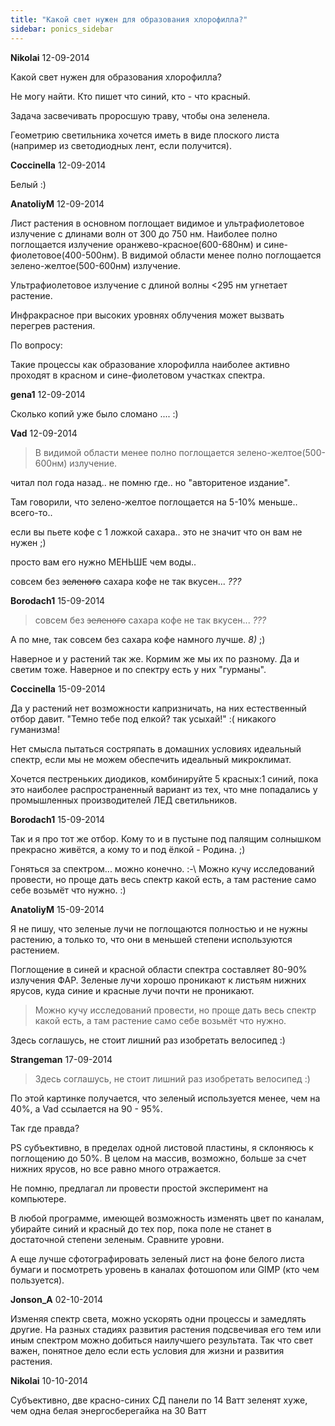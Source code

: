 ```yaml
---
title: "Какой свет нужен для образования хлорофилла?"
sidebar: ponics_sidebar
---
```


**Nikolai** 12-09-2014

Какой свет нужен для образования хлорофилла?

Не могу найти. Кто пишет что синий, кто - что красный.

Задача засвечивать проросшую траву, чтобы она зеленела.

Геометрию светильника хочется иметь в виде плоского листа (например из светодиодных лент, если получится). 


**Coccinella** 12-09-2014

Белый :)


**AnatoliyM** 12-09-2014

Лист растения в основном поглощает видимое и ультрафиолетовое излучение с длинами волн от 300 до 750 нм. Наиболее полно поглощается излучение оранжево-красное(600-680нм) и сине-фиолетовое(400-500нм). В видимой области менее полно поглощается зелено-желтое(500-600нм) излучение. 

Ультрафиолетовое излучение с длиной волны &lt;295 нм угнетает растение.

Инфракрасное при высоких уровнях облучения может вызвать перегрев растения.

По вопросу:

Такие процессы как образование хлорофилла наиболее активно проходят в красном и сине-фиолетовом участках спектра.


**gena1** 12-09-2014

Сколько копий уже было сломано .... :)


**Vad** 12-09-2014

> В видимой области менее полно поглощается зелено-желтое(500-600нм) излучение. 

читал пол года назад.. не помню где.. но "авторитеное издание".

Там говорили, что зелено-желтое поглощается на 5-10% меньше.. всего-то..

если вы пьете кофе с 1 ложкой сахара.. это не значит что он вам не нужен ;)

просто вам его нужно МЕНЬШЕ чем воды..

совсем без ~~зеленого~~ сахара кофе не так вкусен... *???*


**Borodach1** 15-09-2014

> совсем без ~~зеленого~~ сахара кофе не так вкусен... *???*

А по мне, так совсем без сахара кофе намного лучше. *8)* ;)

Наверное и у растений так же. Кормим же мы их по разному. Да и светим тоже. Наверное и по спектру есть у них "гурманы".


**Coccinella** 15-09-2014

Да у растений нет возможности капризничать, на них естественный отбор давит. "Темно тебе под елкой? так усыхай!" :( никакого гуманизма!

Нет смысла пытаться состряпать в домашних условиях идеальный спектр, если мы не можем обеспечить идеальный микроклимат.

Хочется пестреньких диодиков, комбинируйте 5 красных:1 синий, пока это наиболее распространенный вариант из тех, что мне попадались у промышленных производителей ЛЕД светильников.


**Borodach1** 15-09-2014

Так и я про тот же отбор. Кому то и в пустыне под палящим солнышком прекрасно живётся, а кому то и под ёлкой - Родина. ;)

Гоняться за спектром... можно конечно. :-\ Можно кучу исследований провести, но проще дать весь спектр какой есть, а там растение само себе возьмёт что нужно. :)


**AnatoliyM** 15-09-2014

Я не пишу, что зеленые лучи не поглощаются полностью и не нужны растению, а только то, что они в меньшей степени используются растением.

Поглощение в синей и красной области спектра составляет 80-90% излучения ФАР. Зеленые лучи хорошо проникают к листьям нижних ярусов, куда синие и красные лучи почти не проникают.

> Можно кучу исследований провести, но проще дать весь спектр какой есть, а там растение само себе возьмёт что нужно.

Здесь соглашусь, не стоит лишний раз изобретать велосипед :)


**Strangeman** 17-09-2014

> Здесь соглашусь, не стоит лишний раз изобретать велосипед :)

По этой картинке получается, что зеленый используется менее, чем на 40%, а Vad ссылается на 90 - 95%.

Так где правда?

PS субъективно, в пределах одной листовой пластины, я склоняюсь к поглощению до 50%. В целом на массив, возможно, больше за счет нижних ярусов, но все равно много отражается.

Не помню, предлагал ли провести простой эксперимент на компьютере.

В любой программе, имеющей возможность изменять цвет по каналам, убирайте синий и красный до тех пор, пока поле не станет в достаточной степени зеленым. Сравните уровни.

А еще лучше сфотографировать зеленый лист на фоне белого листа бумаги и посмотреть уровень в каналах фотошопом или GIMP (кто чем пользуется).


**Jonson_A** 02-10-2014

Изменяя спектр света, можно ускорять одни процессы и замедлять другие. На разных стадиях развития растения подсвечивая его тем или иным спектром можно добиться наилучшего результата. Так что свет важен, понятное дело если есть условия для жизни и развития растения. 


**Nikolai** 10-10-2014

Субъективно, две красно-синих СД панели по 14 Ватт зеленят хуже, чем одна белая энергосберегайка на 30 Ватт 


